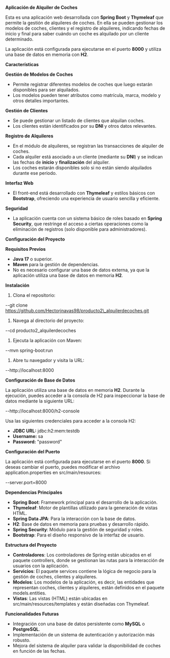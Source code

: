**Aplicación de Alquiler de Coches**

Esta es una aplicación web desarrollada con **Spring Boot** y **Thymeleaf** que permite la gestión de alquileres de coches. En ella se pueden gestionar los modelos de coches, clientes y el registro de alquileres, indicando fechas de inicio y final para saber cuándo un coche es alquilado por un cliente determinado.

La aplicación está configurada para ejecutarse en el puerto **8000** y utiliza una base de datos en memoria con **H2**.

**Características**

**Gestión de Modelos de Coches**

- Permite registrar diferentes modelos de coches que luego estarán disponibles para ser alquilados.
- Los modelos pueden tener atributos como matrícula, marca, modelo y otros detalles importantes.

**Gestión de Clientes**

- Se puede gestionar un listado de clientes que alquilan coches.
- Los clientes están identificados por su **DNI** y otros datos relevantes.

**Registro de Alquileres**

- En el módulo de alquileres, se registran las transacciones de alquiler de coches.
- Cada alquiler está asociado a un cliente (mediante su **DNI**) y se indican las fechas de **inicio** y **finalización** del alquiler.
- Los coches estarán disponibles solo si no están siendo alquilados durante ese periodo.

**Interfaz Web**

- El front-end está desarrollado con **Thymeleaf** y estilos básicos con **Bootstrap**, ofreciendo una experiencia de usuario sencilla y eficiente.

**Seguridad**

- La aplicación cuenta con un sistema básico de roles basado en **Spring Security**, que restringe el acceso a ciertas operaciones como la eliminación de registros (solo disponible para administradores).

**Configuración del Proyecto**

**Requisitos Previos**

- **Java 17** o superior.
- **Maven** para la gestión de dependencias.
- No es necesario configurar una base de datos externa, ya que la aplicación utiliza una base de datos en memoria **H2**.

**Instalación**

1. Clona el repositorio:

--git clone https://github.com/Hectorjnavas98/producto2\_alquilerdecoches.git

1. Navega al directorio del proyecto:

--cd producto2\_alquilerdecoches

1. Ejecuta la aplicación con Maven:

--mvn spring-boot:run

1. Abre tu navegador y visita la URL:

--http://localhost:8000

**Configuración de Base de Datos**

La aplicación utiliza una base de datos en memoria **H2**. Durante la ejecución, puedes acceder a la consola de H2 para inspeccionar la base de datos mediante la siguiente URL:

--http://localhost:8000/h2-console

Usa las siguientes credenciales para acceder a la consola H2:

- **JDBC URL:** jdbc:h2:mem:testdb
- **Username:** sa
- **Password:** "password"

**Configuración del Puerto**

La aplicación está configurada para ejecutarse en el puerto **8000**. Si deseas cambiar el puerto, puedes modificar el archivo application.properties en src/main/resources:

--server.port=8000

**Dependencias Principales**

- **Spring Boot**: Framework principal para el desarrollo de la aplicación.
- **Thymeleaf**: Motor de plantillas utilizado para la generación de vistas HTML.
- **Spring Data JPA**: Para la interacción con la base de datos.
- **H2**: Base de datos en memoria para pruebas y desarrollo rápido.
- **Spring Security**: Módulo para la gestión de seguridad y roles.
- **Bootstrap**: Para el diseño responsivo de la interfaz de usuario.

**Estructura del Proyecto**

- **Controladores**: Los controladores de Spring están ubicados en el paquete controllers, donde se gestionan las rutas para la interacción de usuarios con la aplicación.
- **Servicios**: El paquete services contiene la lógica de negocio para la gestión de coches, clientes y alquileres.
- **Modelos**: Los modelos de la aplicación, es decir, las entidades que representan coches, clientes y alquileres, están definidos en el paquete models.entities.
- **Vistas**: Las vistas (HTML) están ubicadas en src/main/resources/templates y están diseñadas con Thymeleaf.

**Funcionalidades Futuras**

- Integración con una base de datos persistente como **MySQL** o **PostgreSQL**.
- Implementación de un sistema de autenticación y autorización más robusto.
- Mejora del sistema de alquiler para validar la disponibilidad de coches en función de las fechas.

